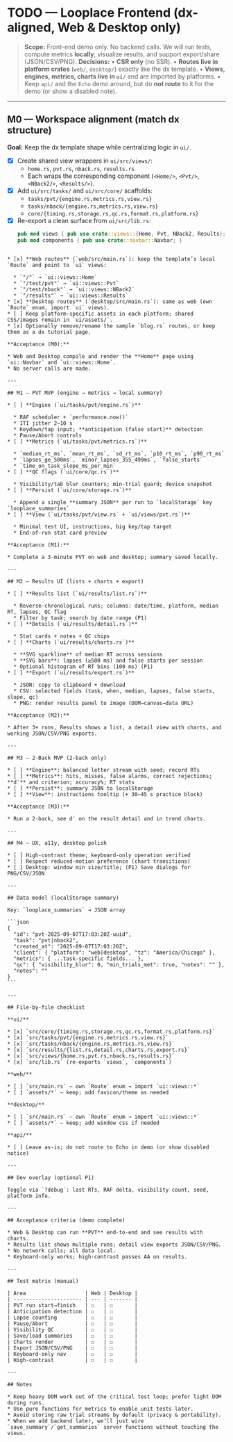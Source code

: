 # TODO — Looplace Frontend (dx-aligned, Web & Desktop only)

> **Scope:** Front-end demo only. No backend calls. We will run tests, compute metrics **locally**, visualize results, and support export/share (JSON/CSV/PNG).
> **Decisions:**
> • **CSR only** (no SSR).
> • **Routes live in platform crates** (`web/`, `desktop/`) exactly like the dx template.
> • **Views, engines, metrics, charts live in `ui/`** and are imported by platforms.
> • Keep `api/` and the `Echo` demo around, but do **not route** to it for the demo (or show a disabled note).

---

## M0 — Workspace alignment (match dx structure)

**Goal:** Keep the dx template shape while centralizing logic in `ui/`.

- [x] Create shared view wrappers in `ui/src/views/`:
  - `home.rs`, `pvt.rs`, `nback.rs`, `results.rs`
  - Each wraps the corresponding component (`<Home/>`, `<Pvt/>`, `<NBack2/>`, `<Results/>`).
- [x] Add `ui/src/tasks/` and `ui/src/core/` scaffolds:
  - `tasks/pvt/{engine.rs,metrics.rs,view.rs}`
  - `tasks/nback/{engine.rs,metrics.rs,view.rs}`
  - `core/{timing.rs,storage.rs,qc.rs,format.rs,platform.rs}`
- [x] Re-export a clean surface from `ui/src/lib.rs`:
  ```rust
  pub mod views { pub use crate::views::{Home, Pvt, NBack2, Results}; }
  pub mod components { pub use crate::navbar::Navbar; }
````

* [x] **Web routes** (`web/src/main.rs`): keep the template’s local `Route` and point to `ui` views:

  * `"/"` → `ui::views::Home`
  * `"/test/pvt"` → `ui::views::Pvt`
  * `"/test/nback"` → `ui::views::NBack2`
  * `"/results"` → `ui::views::Results`
* [x] **Desktop routes** (`desktop/src/main.rs`): same as web (own `Route` enum, import `ui` views).
* [ ] Keep platform-specific assets in each platform; shared CSS/images remain in `ui/assets/`.
* [x] Optionally remove/rename the sample `blog.rs` routes, or keep them as a dx tutorial page.

**Acceptance (M0):**

* Web and Desktop compile and render the **Home** page using `ui::Navbar` and `ui::views::Home`.
* No server calls are made.

---

## M1 — PVT MVP (engine → metrics → local summary)

* [ ] **Engine (`ui/tasks/pvt/engine.rs`)**

  * RAF scheduler + `performance.now()`
  * ITI jitter 2–10 s
  * Keydown/tap input; **anticipation (false start)** detection
  * Pause/Abort controls
* [ ] **Metrics (`ui/tasks/pvt/metrics.rs`)**

  * `median_rt_ms`, `mean_rt_ms`, `sd_rt_ms`, `p10_rt_ms`, `p90_rt_ms`
  * `lapses_ge_500ms`, `minor_lapses_355_499ms`, `false_starts`
  * `time_on_task_slope_ms_per_min`
* [ ] **QC flags (`ui/core/qc.rs`)**

  * Visibility/tab blur counters; min-trial guard; device snapshot
* [ ] **Persist (`ui/core/storage.rs`)**

  * Append a single **summary JSON** per run to `localStorage` key `looplace_summaries`
* [ ] **View (`ui/tasks/pvt/view.rs` + `ui/views/pvt.rs`)**

  * Minimal test UI, instructions, big key/tap target
  * End-of-run stat card preview

**Acceptance (M1):**

* Complete a 3-minute PVT on web and desktop; summary saved locally.

---

## M2 — Results UI (lists + charts + export)

* [ ] **Results list (`ui/results/list.rs`)**

  * Reverse-chronological runs; columns: date/time, platform, median RT, lapses, QC flag
  * Filter by task; search by date range (P1)
* [ ] **Details (`ui/results/detail.rs`)**

  * Stat cards + notes + QC chips
* [ ] **Charts (`ui/results/charts.rs`)**

  * **SVG sparkline** of median RT across sessions
  * **SVG bars**: lapses (≥500 ms) and false starts per session
  * Optional histogram of RT bins (100 ms) (P1)
* [ ] **Export (`ui/results/export.rs`)**

  * JSON: copy to clipboard + download
  * CSV: selected fields (task, when, median, lapses, false starts, slope, qc)
  * PNG: render results panel to image (DOM→canvas→data URL)

**Acceptance (M2):**

* After 3+ runs, Results shows a list, a detail view with charts, and working JSON/CSV/PNG exports.

---

## M3 — 2-Back MVP (2-back only)

* [ ] **Engine**: balanced letter stream with seed; record RTs
* [ ] **Metrics**: hits, misses, false alarms, correct rejections; **d′** and criterion; accuracy%; RT stats
* [ ] **Persist**: summary JSON to localStorage
* [ ] **View**: instructions tooltip (+ 30–45 s practice block)

**Acceptance (M3):**

* Run a 2-back, see d′ on the result detail and in trend charts.

---

## M4 — UX, a11y, desktop polish

* [ ] High-contrast theme; keyboard-only operation verified
* [ ] Respect reduced-motion preference (chart transitions)
* [ ] Desktop: window min size/title; (P1) Save dialogs for PNG/CSV/JSON

---

## Data model (localStorage summary)

Key: `looplace_summaries` → JSON array

```json
{
  "id": "pvt-2025-09-07T17:03:20Z-uuid",
  "task": "pvt|nback2",
  "created_at": "2025-09-07T17:03:20Z",
  "client": { "platform": "web|desktop", "tz": "America/Chicago" },
  "metrics": { ...task-specific fields... },
  "qc": { "visibility_blur": 0, "min_trials_met": true, "notes": "" },
  "notes": ""
}
```

---

## File-by-file checklist

**ui/**

* [x] `src/core/{timing.rs,storage.rs,qc.rs,format.rs,platform.rs}`
* [x] `src/tasks/pvt/{engine.rs,metrics.rs,view.rs}`
* [x] `src/tasks/nback/{engine.rs,metrics.rs,view.rs}`
* [x] `src/results/{list.rs,detail.rs,charts.rs,export.rs}`
* [x] `src/views/{home.rs,pvt.rs,nback.rs,results.rs}`
* [x] `src/lib.rs` (re-exports `views`, `components`)

**web/**

* [ ] `src/main.rs` — own `Route` enum → import `ui::views::*`
* [ ] `assets/*` — keep; add favicon/theme as needed

**desktop/**

* [ ] `src/main.rs` — own `Route` enum → import `ui::views::*`
* [ ] `assets/*` — keep; add window css if needed

**api/**

* [ ] Leave as-is; do not route to Echo in demo (or show disabled notice)

---

## Dev overlay (optional P1)

Toggle via `?debug`: last RTs, RAF delta, visibility count, seed, platform info.

---

## Acceptance criteria (demo complete)

* Web & Desktop can run **PVT** end-to-end and see results with charts.
* Results list shows multiple runs; detail view exports JSON/CSV/PNG.
* No network calls; all data local.
* Keyboard-only works; high-contrast passes AA on results.

---

## Test matrix (manual)

| Area                   | Web | Desktop |
| ---------------------- | --- | ------- |
| PVT run start→finish   | ☐   | ☐       |
| Anticipation detection | ☐   | ☐       |
| Lapse counting         | ☐   | ☐       |
| Pause/Abort            | ☐   | ☐       |
| Visibility QC          | ☐   | ☐       |
| Save/load summaries    | ☐   | ☐       |
| Charts render          | ☐   | ☐       |
| Export JSON/CSV/PNG    | ☐   | ☐       |
| Keyboard-only nav      | ☐   | ☐       |
| High-contrast          | ☐   | ☐       |

---

## Notes

* Keep heavy DOM work out of the critical test loop; prefer light DOM during runs.
* Use pure functions for metrics to enable unit tests later.
* Avoid storing raw trial streams by default (privacy & portability).
* When we add backend later, we’ll just wire `save_summary`/`get_summaries` server functions without touching the views.
